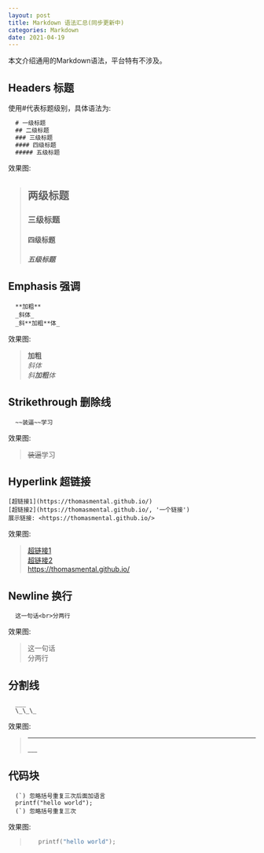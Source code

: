 ```yaml
---
layout: post
title: Markdown 语法汇总(同步更新中)
categories: Markdown
date: 2021-04-19
---
```


本文介绍通用的Markdown语法，平台特有不涉及。

## Headers 标题

使用#代表标题级别，具体语法为: 

``` markdown
  # 一级标题
  ## 二级标题
  ### 三级标题
  #### 四级标题
  ##### 五级标题
```

效果图:

> ## 两级标题 
> ### 三级标题
> #### 四级标题
> ##### 五级标题


## Emphasis 强调

```
  **加粗**
  _斜体_
  _斜**加粗**体_
```

效果图:

>**加粗** <br>
>_斜体_ <br>
>_斜**加粗**体_ <br>

## Strikethrough 删除线

```
  ~~装逼~~学习
```

效果图:

> ~~装逼~~学习

## Hyperlink 超链接

```
[超链接1](https://thomasmental.github.io/)
[超链接2](https://thomasmental.github.io/, '一个链接')
展示链接: <https://thomasmental.github.io/>
```

效果图:

>[超链接1](https://thomasmental.github.io/) <br>
>[超链接2](https://thomasmental.github.io/ '一个链接') <br>
><https://thomasmental.github.io/> <br>

## Newline 换行

```
  这一句话<br>分两行
```

效果图:

>这一句话<br>分两行

## 分割线

```
  ___
  \_\_\_
```

效果图:
>___
>\_\_\_

## 代码块
  ```
    (`) 忽略括号重复三次后面加语言
    printf("hello world");
    (`) 忽略括号重复三次
  ```

效果图: 
>``` c
>    printf("hello world");
>```
